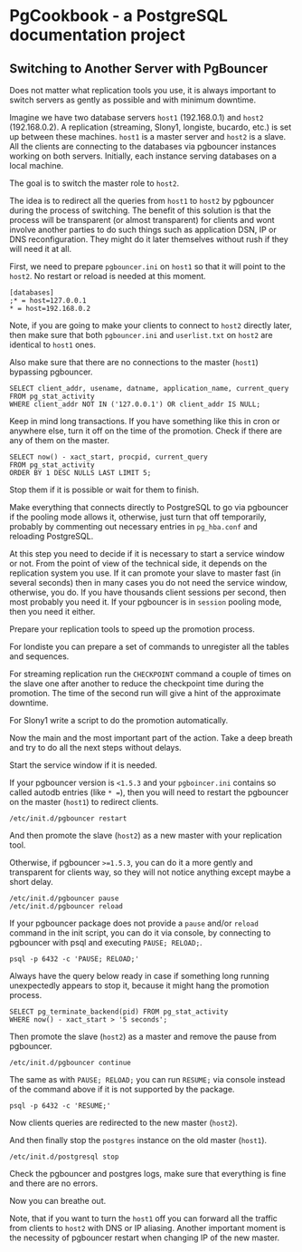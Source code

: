 # PgCookbook - a PostgreSQL documentation project

## Switching to Another Server with PgBouncer

Does not matter what replication tools you use, it is always important
to switch servers as gently as possible and with minimum downtime.

Imagine we have two database servers `host1` (192.168.0.1) and `host2`
(192.168.0.2). A replication (streaming, Slony1, longiste, bucardo,
etc.) is set up between these machines. `host1` is a master server and
`host2` is a slave. All the clients are connecting to the databases
via pgbouncer instances working on both servers. Initially, each
instance serving databases on a local machine.

The goal is to switch the master role to `host2`.

The idea is to redirect all the queries from `host1` to `host2` by
pgbouncer during the process of switching. The benefit of this
solution is that the process will be transparent (or almost
transparent) for clients and wont involve another parties to do such
things such as application DSN, IP or DNS reconfiguration. They might
do it later themselves without rush if they will need it at all.

First, we need to prepare `pgbouncer.ini` on `host1` so that it will
point to the `host2`. No restart or reload is needed at this moment.

    [databases]
    ;* = host=127.0.0.1
    * = host=192.168.0.2

Note, if you are going to make your clients to connect to `host2`
directly later, then make sure that both `pgbouncer.ini` and
`userlist.txt` on `host2` are identical to `host1` ones. 

Also make sure that there are no connections to the master (`host1`)
bypassing pgbouncer.

    SELECT client_addr, usename, datname, application_name, current_query 
    FROM pg_stat_activity
    WHERE client_addr NOT IN ('127.0.0.1') OR client_addr IS NULL;

Keep in mind long transactions. If you have something like this in
cron or anywhere else, turn it off on the time of the promotion. Check
if there are any of them on the master.

    SELECT now() - xact_start, procpid, current_query
    FROM pg_stat_activity 
    ORDER BY 1 DESC NULLS LAST LIMIT 5;

Stop them if it is possible or wait for them to finish.

Make everything that connects directly to PostgreSQL to go via
pgbouncer if the pooling mode allows it, otherwise, just turn that
off temporarily, probably by commenting out necessary entries in
`pg_hba.conf` and reloading PostgreSQL.

At this step you need to decide if it is necessary to start a service
window or not. From the point of view of the technical side, it
depends on the replication system you use. If it can promote your
slave to master fast (in several seconds) then in many cases you do
not need the service window, otherwise, you do. If you have thousands
client sessions per second, then most probably you need it. If your
pgbouncer is in `session` pooling mode, then you need it either.

Prepare your replication tools to speed up the promotion process.

For londiste you can prepare a set of commands to unregister all the
tables and sequences.

For streaming replication run the `CHECKPOINT` command a couple of
times on the slave one after another to reduce the checkpoint time
during the promotion. The time of the second run will give a hint of
the approximate downtime.

For Slony1 write a script to do the promotion automatically.

Now the main and the most important part of the action. Take a deep
breath and try to do all the next steps without delays.

Start the service window if it is needed.

If your pgbouncer version is `<1.5.3` and your `pgboincer.ini`
contains so called autodb entries (like `* =`), then you will need to
restart the pgbouncer on the master (`host1`) to redirect clients.

    /etc/init.d/pgbouncer restart

And then promote the slave (`host2`) as a new master with your
replication tool.

Otherwise, if pgbouncer `>=1.5.3`, you can do it a more gently and
transparent for clients way, so they will not notice anything except
maybe a short delay.

    /etc/init.d/pgbouncer pause
    /etc/init.d/pgbouncer reload

If your pgbouncer package does not provide a `pause` and/or `reload`
command in the init script, you can do it via console, by connecting
to pgbouncer with psql and executing `PAUSE; RELOAD;`.

    psql -p 6432 -c 'PAUSE; RELOAD;'

Always have the query below ready in case if something long running
unexpectedly appears to stop it, because it might hang the promotion
process.

    SELECT pg_terminate_backend(pid) FROM pg_stat_activity
    WHERE now() - xact_start > '5 seconds';

Then promote the slave (`host2`) as a master and remove the pause from
pgbouncer.

    /etc/init.d/pgbouncer continue

The same as with `PAUSE; RELOAD;` you can run `RESUME;` via console
instead of the command above if it is not supported by the package.

    psql -p 6432 -c 'RESUME;'

Now clients queries are redirected to the new master (`host2`).

And then finally stop the `postgres` instance on the old master
(`host1`).

    /etc/init.d/postgresql stop

Check the pgbouncer and postgres logs, make sure that everything is
fine and there are no errors.

Now you can breathe out.

Note, that if you want to turn the `host1` off you can forward all the
traffic from clients to `host2` with DNS or IP aliasing. Another
important moment is the necessity of pgbouncer restart when changing
IP of the new master.
